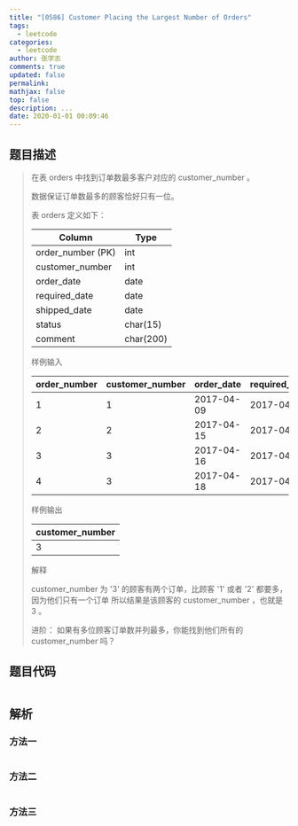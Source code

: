```yaml
---
title: "[0586] Customer Placing the Largest Number of Orders"
tags:
  - leetcode
categories:
  - leetcode
author: 张学志
comments: true
updated: false
permalink:
mathjax: false
top: false
description: ...
date: 2020-01-01 00:09:46
---
```


## 题目描述

> 在表 orders 中找到订单数最多客户对应的 customer_number 。 
> 
> 数据保证订单数最多的顾客恰好只有一位。 
> 
> 表 orders 定义如下： 
> 
> | Column            | Type      |
> |-------------------|-----------|
> | order_number (PK) | int       |
> | customer_number   | int       |
> | order_date        | date      |
> | required_date     | date      |
> | shipped_date      | date      |
> | status            | char(15)  |
> | comment           | char(200) |
> 
> 
> 样例输入 
> 
> | order_number | customer_number | order_date | required_date | shipped_date | status | comment |
> |--------------|-----------------|------------|---------------|--------------|--------|---------|
> | 1            | 1               | 2017-04-09 | 2017-04-13    | 2017-04-12   | Closed |         |
> | 2            | 2               | 2017-04-15 | 2017-04-20    | 2017-04-18   | Closed |         |
> | 3            | 3               | 2017-04-16 | 2017-04-25    | 2017-04-20   | Closed |         |
> | 4            | 3               | 2017-04-18 | 2017-04-28    | 2017-04-25   | Closed |         |
> 
> 
> 样例输出 
> 
> | customer_number |
> |-----------------|
> | 3               |
> 
> 
> 解释 
> 
> customer_number 为 '3' 的顾客有两个订单，比顾客 '1' 或者 '2' 都要多，因为他们只有一个订单
> 所以结果是该顾客的 customer_number ，也就是 3 。
> 
> 
> 进阶： 如果有多位顾客订单数并列最多，你能找到他们所有的 customer_number 吗？ 
> 

## 题目代码

```cpp

```

## 解析

### 方法一

```cpp

```

### 方法二

```cpp

```

### 方法三

```cpp

```

